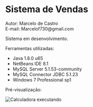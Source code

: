 ﻿<h1>Sistema de Vendas</h1>
<p>Autor: Marcelo de Castro<br>E-mail: Marcelof730@gmail.com</p>
<p>Sistema em desenvolvimento.</p>
<p>Ferramentas utilizadas:
  <ul>
    <li>Java 1.8.0 u65</li>
    <li>NetBeans IDE 8.1</li>
    <li>MySQL Server 5.1.53-community</li>
    <li>MySQL Connector JDBC 5.1.23</li>
    <li>Windows 7 Professional sp1</li>
  </ul>
</p>
<p>Pré-visualização:</p>
<img src="http://jdenner.com/resources/java-sistema-vendas.png" alt="Calculadora executando">
